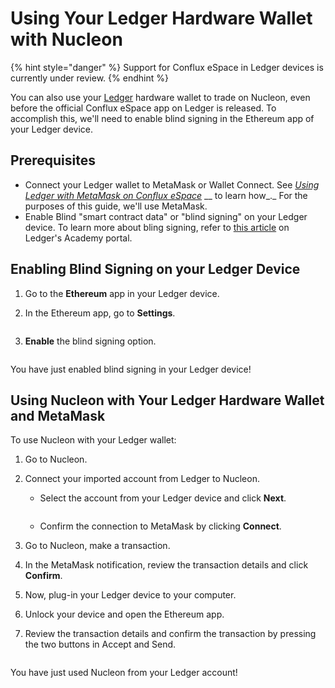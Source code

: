 # Using Your Ledger Hardware Wallet with Nucleon

{% hint style="danger" %}
Support for Conflux eSpace in Ledger devices is currently under review.
{% endhint %}

You can also use your [Ledger](https://ledger.com/) hardware wallet to trade on Nucleon, even before the official Conflux eSpace app on Ledger is released. To accomplish this, we'll need to enable blind signing in the Ethereum app of your Ledger device.

## Prerequisites

* Connect your Ledger wallet to MetaMask or Wallet Connect. See [_Using Ledger with MetaMask on Conflux eSpace_](https://developer.confluxnetwork.org/guides/en/using\_ledger\_on\_espace/) __ to learn how_._ For the purposes of this guide, we'll use MetaMask.
* Enable Blind "smart contract data" or "blind signing" on your Ledger device. To learn more about bling signing, refer to [this article](https://www.ledger.com/academy/cryptos-greatest-weakness-blind-signing-explained) on Ledger's Academy portal.

## Enabling Blind Signing on your Ledger Device

1. Go to the **Ethereum** app in your Ledger device.
2.  In the Ethereum app, go to **Settings**.

    <figure><img src="../.gitbook/assets/image (19) (1).png" alt=""><figcaption></figcaption></figure>
3.  **Enable** the blind signing option.

    <figure><img src="../.gitbook/assets/image (9) (1).png" alt=""><figcaption></figcaption></figure>

You have just enabled blind signing in your Ledger device!

## Using Nucleon with Your Ledger Hardware Wallet and MetaMask

To use Nucleon with your Ledger wallet:

1. Go to Nucleon.
2.  Connect your imported account from Ledger to Nucleon.

    *   Select the account from your Ledger device and click **Next**.

        <figure><img src="../.gitbook/assets/image (7) (3).png" alt=""><figcaption></figcaption></figure>
    * Confirm the connection to MetaMask by clicking **Connect**.<img src="../.gitbook/assets/image (18) (1).png" alt="" data-size="original">


3. Go to Nucleon, make a transaction.                                           <img src="../.gitbook/assets/image (3) (1).png" alt="" data-size="original">
4. In the MetaMask notification, review the transaction details and click **Confirm**. <img src="../.gitbook/assets/image (15) (2).png" alt="" data-size="original">
5. Now, plug-in your Ledger device to your computer.
6. Unlock your device and open the Ethereum app.
7.  Review the transaction details and confirm the transaction by pressing the two buttons in Accept and Send.

    <figure><img src="../.gitbook/assets/nucleon_ledger_7.gif" alt=""><figcaption></figcaption></figure>

You have just used Nucleon from your Ledger account!
